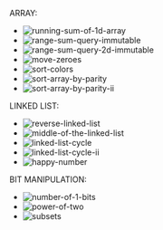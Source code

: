 ARRAY:
 - ![running-sum-of-1d-array](https://github.com/raytr/algorithms/tree/master/array/prefix_sums/run_sum_of_1day_array)
 - ![range-sum-query-immutable ]()
 - ![range-sum-query-2d-immutable]()
 - ![move-zeroes]()
 - ![sort-colors]()
 - ![sort-array-by-parity]()
 - ![sort-array-by-parity-ii]()

LINKED LIST:
 - ![reverse-linked-list]()
 - ![middle-of-the-linked-list]()
 - ![linked-list-cycle]()
 - ![linked-list-cycle-ii]()
 - ![happy-number]()

BIT MANIPULATION:
 - ![number-of-1-bits]()
 - ![power-of-two]()
 - ![subsets]()